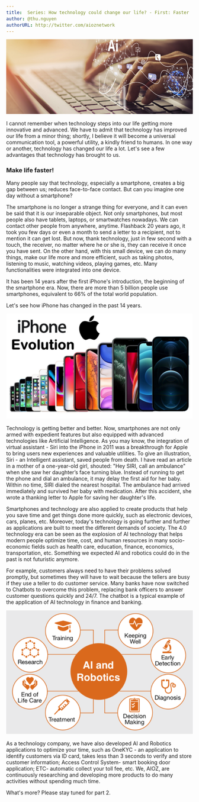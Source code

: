 ```yaml
---
title:  Series: How technology could change our life? - First: Faster
author: @thu.nguyen
authorURL: http://twitter.com/aioznetwork
---
```


![assets/2021-06-04-tech-life-faster/pros-and-cons-of-technology.png](assets/2021-06-04-tech-life-faster/pros-and-cons-of-technology.png)
<!--truncate-->
I cannot remember when technology steps into our life getting more innovative and advanced. We have to admit that technology has improved our life from a minor thing; shortly, I believe it will become a universal communication tool, a powerful utility, a kindly friend to humans. In one way or another, technology has changed our life a lot. Let's see a few advantages that technology has brought to us.

### Make life faster!

Many people say that technology, especially a smartphone, creates a big gap between us; reduces face-to-face contact. But can you imagine one day without a smartphone?  

The smartphone is no longer a strange thing for everyone, and it can even be said that it is our inseparable object. Not only smartphones, but most people also have tablets, laptops, or smartwatches nowadays. We can contact other people from anywhere, anytime. Flashback 20 years ago, it took you few days or even a month to send a letter to a recipient, not to mention it can get lost. But now, thank technology, just in few second with a touch, the receiver, no matter where he or she is, they can receive it once you have sent. On the other hand, with this small device, we can do many things, make our life more and more efficient, such as taking photos, listening to music, watching videos, playing games, etc. Many functionalities were integrated into one device.

It has been 14 years after the first iPhone's introduction, the beginning of the smartphone era. Now, there are more than 5 billion people use smartphones, equivalent to 66% of the total world population.

Let's see how iPhone has changed in the past 14 years.

![assets/2021-06-04-tech-life-faster/maxresdefault.jpeg](assets/2021-06-04-tech-life-faster/maxresdefault.jpeg)

Technology is getting better and better. Now, smartphones are not only armed with expedient features but also equipped with advanced technologies like Artificial Intelligence. As you may know, the integration of virtual assistant - Siri into the iPhone in 2011 was a breakthrough for Apple to bring users new experiences and valuable utilities. To give an illustration, Siri - an Intelligent assistant, saved people from death. I have read an article in a mother of a one-year-old girl, shouted: "Hey SIRI, call an ambulance" when she saw her daughter’s face turning blue. Instead of running to get the phone and dial an ambulance, it may delay the first aid for her baby. Within no time, SIRI dialed the nearest hospital. The ambulance had arrived immediately and survived her baby with medication. After this accident, she wrote a thanking letter to Apple for saving her daughter's life.

Smartphones and technology are also applied to create products that help you save time and get things done more quickly, such as electronic devices, cars, planes, etc. Moreover, today's technology is going further and further as applications are built to meet the different demands of society. The 4.0 technology era can be seen as the explosion of AI technology that helps modern people optimize time, cost, and human resources in many socio-economic fields such as health care, education, finance, economics, transportation, etc. Something we expected AI and robotics could do in the past is not futuristic anymore.

For example, customers always need to have their problems solved promptly, but sometimes they will have to wait because the tellers are busy if they use a teller to do customer service. Many banks have now switched to Chatbots to overcome this problem, replacing bank officers to answer customer questions quickly and 24/7. The chatbot is a typical example of the application of AI technology in finance and banking.

![assets/2021-06-04-tech-life-faster/content1.png](assets/2021-06-04-tech-life-faster/content1.png)

As a technology company, we have also developed AI and Robotics applications to optimize your time, such as OneKYC - an application to identify customers via ID card, takes less than 3 seconds to verify and store customer information; Access Control System- smart booking door application; ETC- automatic collect your toll fee, etc. We, AIOZ, are continuously researching and developing more products to do many activities without spending much time.

What's more? Please stay tuned for part 2.
